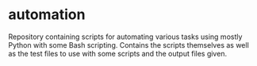 # automation
Repository containing scripts for automating various tasks using mostly Python with some Bash scripting.
Contains the scripts themselves as well as the test files to use with some scripts and the output files given.
